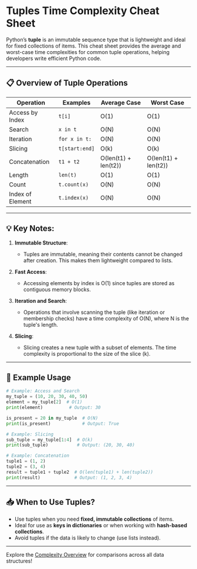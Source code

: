 # Tuples Time Complexity Cheat Sheet

Python’s **tuple** is an immutable sequence type that is lightweight and ideal for fixed collections of items. This cheat sheet provides the average and worst-case time complexities for common tuple operations, helping developers write efficient Python code.

---

## 📋 Overview of Tuple Operations

| **Operation**          | **Examples**             | **Average Case** | **Worst Case** |
|-------------------------|--------------------------|-------------------|----------------|
| Access by Index        | `t[i]`                  | O(1)             | O(1)          |
| Search                 | `x in t`                | O(N)             | O(N)          |
| Iteration              | `for x in t:`           | O(N)             | O(N)          |
| Slicing                | `t[start:end]`          | O(k)             | O(k)          |
| Concatenation          | `t1 + t2`               | O(len(t1) + len(t2)) | O(len(t1) + len(t2)) |
| Length                 | `len(t)`                | O(1)             | O(1)          |
| Count                  | `t.count(x)`            | O(N)             | O(N)          |
| Index of Element       | `t.index(x)`            | O(N)             | O(N)          |

---

## 💡 Key Notes:

1. **Immutable Structure**:
   - Tuples are immutable, meaning their contents cannot be changed after creation. This makes them lightweight compared to lists.

2. **Fast Access**:
   - Accessing elements by index is O(1) since tuples are stored as contiguous memory blocks.

3. **Iteration and Search**:
   - Operations that involve scanning the tuple (like iteration or membership checks) have a time complexity of O(N), where N is the tuple's length.

4. **Slicing**:
   - Slicing creates a new tuple with a subset of elements. The time complexity is proportional to the size of the slice (k).

---

## 📖 Example Usage

```python
# Example: Access and Search
my_tuple = (10, 20, 30, 40, 50)
element = my_tuple[2]  # O(1)
print(element)          # Output: 30

is_present = 20 in my_tuple  # O(N)
print(is_present)            # Output: True

# Example: Slicing
sub_tuple = my_tuple[1:4]  # O(k)
print(sub_tuple)           # Output: (20, 30, 40)

# Example: Concatenation
tuple1 = (1, 2)
tuple2 = (3, 4)
result = tuple1 + tuple2  # O(len(tuple1) + len(tuple2))
print(result)             # Output: (1, 2, 3, 4)
```

---

## 📥 When to Use Tuples?
- Use tuples when you need **fixed, immutable collections** of items.
- Ideal for use as **keys in dictionaries** or when working with **hash-based collections**.
- Avoid tuples if the data is likely to change (use lists instead).

---

Explore the [Complexity Overview](complexity_overview.md) for comparisons across all data structures!
